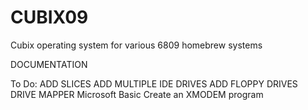 # CUBIX09
Cubix operating system for various 6809 homebrew systems

DOCUMENTATION

To Do:
ADD SLICES
ADD MULTIPLE IDE DRIVES
ADD FLOPPY DRIVES
DRIVE MAPPER
Microsoft Basic
Create an XMODEM program